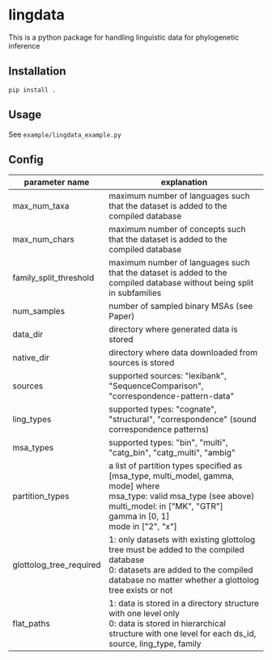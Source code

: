 # lingdata
This is a python package for handling linguistic data for phylogenetic inference
## Installation
```
pip install .
```
## Usage
See `example/lingdata_example.py`

## Config
| parameter name | explanation |
|--- | --- |
| max_num_taxa | maximum number of languages such that the dataset is added to the compiled database |
| max_num_chars | maximum number of concepts such that the dataset is added to the compiled database |
| family_split_threshold | maximum number of languages such that the dataset is added to the compiled database without being split in subfamilies |
| num_samples | number of sampled binary MSAs (see Paper) |
| data_dir | directory where generated data is stored |
| native_dir | directory where data downloaded from sources is stored |
| sources | supported sources: "lexibank", "SequenceComparison", "correspondence-pattern-data" |
| ling_types | supported types: "cognate", "structural", "correspondence" (sound correspondence patterns) |
| msa_types | supported types: "bin", "multi", "catg_bin", "catg_multi", "ambig" |
| partition_types |  a list of partition types specified as [msa_type, multi_model, gamma, mode] where <br>msa_type: valid msa_type (see above) <br>multi_model: in ["MK", "GTR"] <br>gamma in [0, 1] <br>mode in ["2", "x"] |
| glottolog_tree_required | 1: only datasets with existing glottolog tree must be added to the compiled database <br>0: datasets are added to the compiled database no matter whether a glottolog tree exists or not |
| flat_paths | 1: data is stored in a directory structure with one level only <br>0: data is stored in hierarchical structure with one level for each ds_id, source, ling_type, family |
